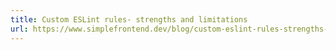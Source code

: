 ```yaml
---
title: Custom ESLint rules- strengths and limitations
url: https://www.simplefrontend.dev/blog/custom-eslint-rules-strengths-and-limitations/
---
```

